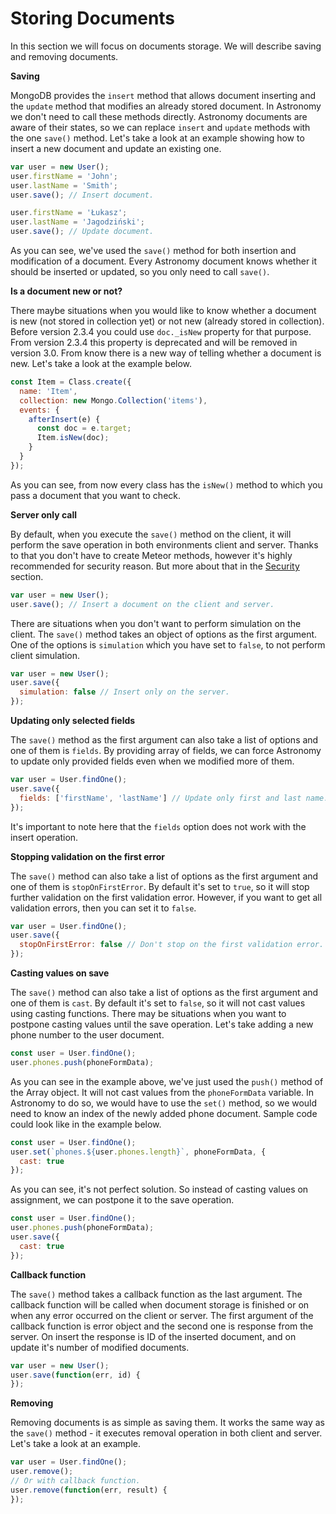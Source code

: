 # Storing Documents

In this section we will focus on documents storage. We will describe saving and removing documents.

**Saving**

MongoDB provides the `insert` method that allows document inserting and the `update` method that modifies an already stored document. In Astronomy we don't need to call these methods directly. Astronomy documents are aware of their states, so we can replace `insert` and `update` methods with the one `save()` method. Let's take a look at an example showing how to insert a new document and update an existing one.

```js
var user = new User();
user.firstName = 'John';
user.lastName = 'Smith';
user.save(); // Insert document.

user.firstName = 'Łukasz';
user.lastName = 'Jagodziński';
user.save(); // Update document.
```

As you can see, we've used the `save()` method for both insertion and modification of a document. Every Astronomy document knows whether it should be inserted or updated, so you only need to call `save()`.

**Is a document new or not?**

There maybe situations when you would like to know whether a document is new (not stored in collection yet) or not new (already stored in collection). Before version 2.3.4 you could use `doc._isNew` property for that purpose. From version 2.3.4 this property is deprecated and will be removed in version 3.0. From know there is a new way of telling whether a document is new. Let's take a look at the example below.

```js
const Item = Class.create({
  name: 'Item',
  collection: new Mongo.Collection('items'),
  events: {
    afterInsert(e) {
      const doc = e.target;
      Item.isNew(doc);
    }
  }
});
```

As you can see, from now every class has the `isNew()` method to which you pass a document that you want to check.

**Server only call**

By default, when you execute the `save()` method on the client, it will perform the save operation in both environments client and server. Thanks to that you don't have to create Meteor methods, however it's highly recommended for security reason. But more about that in the [Security](#security) section.

```js
var user = new User();
user.save(); // Insert a document on the client and server.
```

There are situations when you don't want to perform simulation on the client. The `save()` method takes an object of options as the first argument. One of the options is `simulation` which you have set to `false`, to not perform client simulation.

```js
var user = new User();
user.save({
  simulation: false // Insert only on the server.
});
```

**Updating only selected fields**

The `save()` method as the first argument can also take a list of options and one of them is `fields`. By providing array of fields, we can force Astronomy to update only provided fields even when we modified more of them.

```js
var user = User.findOne();
user.save({
  fields: ['firstName', 'lastName'] // Update only first and last name.
});
```

It's important to note here that the `fields` option does not work with the insert operation.

**Stopping validation on the first error**

The `save()` method can also take a list of options as the first argument and one of them is `stopOnFirstError`. By default it's set to `true`, so it will stop further validation on the first validation error. However, if you want to get all validation errors, then you can set it to `false`.

```js
var user = User.findOne();
user.save({
  stopOnFirstError: false // Don't stop on the first validation error.
});
```

**Casting values on save**

The `save()` method can also take a list of options as the first argument and one of them is `cast`. By default it's set to `false`, so it will not cast values using casting functions. There may be situations when you want to postpone casting values until the save operation. Let's take adding a new phone number to the user document.

```js
const user = User.findOne();
user.phones.push(phoneFormData);
```

As you can see in the example above, we've just used the `push()` method of the Array object. It will not cast values from the `phoneFormData` variable. In Astronomy to do so, we would have to use the `set()` method, so we would need to know an index of the newly added phone document. Sample code could look like in the example below.

```js
const user = User.findOne();
user.set(`phones.${user.phones.length}`, phoneFormData, {
  cast: true
});
```

As you can see, it's not perfect solution. So instead of casting values on assignment, we can postpone it to the save operation.

```js
const user = User.findOne();
user.phones.push(phoneFormData);
user.save({
  cast: true
});
```

**Callback function**

The `save()` method takes a callback function as the last argument. The callback function will be called when document storage is finished or on when any error occurred on the client or server. The first argument of the callback function is error object and the second one is response from the server. On insert the response is ID of the inserted document, and on update it's number of modified documents.

```js
var user = new User();
user.save(function(err, id) {
});
```

**Removing**

Removing documents is as simple as saving them. It works the same way as the `save()` method - it executes removal operation in both client and server. Let's take a look at an example.

```js
var user = User.findOne();
user.remove();
// Or with callback function.
user.remove(function(err, result) {
});
```

